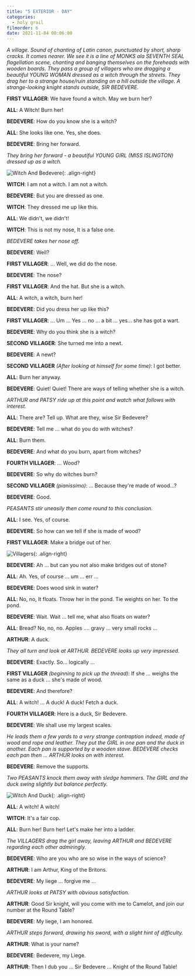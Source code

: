 ```yaml
---
title: "5 EXTERIOR - DAY"
categories:
  - holy grail
filmorder: 6
date: 2021-11-04 00:06:00
---
```


_A village. Sound of chanting of Latin canon, punctuated by short, sharp cracks. It comes nearer. We see it is a line of MONKS ala SEVENTH SEAL flagellation scene, chanting and banging themselves on the foreheads with wooden boards. They pass a group of villagers who are dragging a beautiful YOUNG WOMAN dressed as a witch through the streets. They drag her to a strange house/ruin standing on a hill outside the village. A strange-looking knight stands outside, SIR BEDEVERE._

**FIRST VILLAGER**: We have found a witch. May we burn her?

**ALL**: A Witch! Burn her!

**BEDEVERE**: How do you know she is a witch?

**ALL**: She looks like one. Yes, she does.

**BEDEVERE**: Bring her forward.

_They bring her forward - a beautiful YOUNG GIRL (MISS ISLINGTON) dressed up as a witch._

![Witch And Bedevere](https://old.mzonline.com/python/hgimages/witch2.jpg){: .align-right}

**WITCH**: I am not a witch. I am not a witch.

**BEDEVERE**: But you are dressed as one.

**WITCH**: They dressed me up like this.

**ALL**: We didn't, we didn't!

**WITCH**: This is not my nose, It is a false one.

_BEDEVERE takes her nose off._

**BEDEVERE**: Well?

**FIRST VILLAGER**: ... Well, we did do the nose.

**BEDEVERE**: The nose?

**FIRST VILLAGER**: And the hat. But she is a witch.

**ALL**: A witch, a witch, burn her!

**BEDEVERE**: Did you dress her up like this?

**FIRST VILLAGER**: ... Um ... Yes ... no ... a bit ... yes... she has got a wart.

**BEDEVERE**: Why do you think she is a witch?

**SECOND VILLAGER**: She turned me into a newt.

**BEDEVERE**: A newt?

**SECOND VILLAGER** _(After looking at himself for some time)_: I got better.

**ALL**: Burn her anyway.

**BEDEVERE**: Quiet! Quiet! There are ways of telling whether she is a witch.

_ARTHUR and PATSY ride up at this point and watch what follows with interest._

**ALL**: There are? Tell up. What are they, wise Sir Bedevere?

**BEDEVERE**: Tell me ... what do you do with witches?

**ALL**: Burn them.

**BEDEVERE**: And what do you burn, apart from witches?

**FOURTH VILLAGER**: ... Wood?

**BEDEVERE**: So why do witches burn?

**SECOND VILLAGER** _(pianissimo)_: ... Because they're made of wood...?

**BEDEVERE**: Good.

_PEASANTS stir uneasily then come round to this conclusion._

**ALL**: I see. Yes, of course.

**BEDEVERE**: So how can we tell if she is made of wood?

**FIRST VILLAGER**: Make a bridge out of her.

![Villagers](https://old.mzonline.com/python/hgimages/witch1.jpg){: .align-right}

**BEDEVERE**: Ah ... but can you not also make bridges out of stone?

**ALL**: Ah. Yes, of course ... um ... err ...

**BEDEVERE**: Does wood sink in water?

**ALL**: No, no, It floats. Throw her in the pond. Tie weights on her. To the pond.

**BEDEVERE**: Wait. Wait ... tell me, what also floats on water?

**ALL**: Bread? No, no, no. Apples .... gravy ... very small rocks ...

**ARTHUR**: A duck.

_They all turn and look at ARTHUR. BEDEVERE looks up very impressed._

**BEDEVERE**: Exactly. So... logically ...

**FIRST VILLAGER** _(beginning to pick up the thread)_: If she ... weighs the same as a duck ... she's made of wood.

**BEDEVERE**: And therefore?

**ALL**: A witch! ... A duck! A duck! Fetch a duck.

**FOURTH VILLAGER**: Here is a duck, Sir Bedevere.

**BEDEVERE**: We shall use my largest scales.

_He leads them a few yards to a very strange contraption indeed, made of wood and rope and leather. They put the GIRL in one pan and the duck in another. Each pan is supported by a wooden stave. BEDEVERE checks each pan then ... ARTHUR looks on with interest._

**BEDEVERE**: Remove the supports.

_Two PEASANTS knock them away with sledge hammers. The GIRL and the duck swing slightly but balance perfectly._

![Witch And Duck](https://old.mzonline.com/python/hgimages/witch3.jpg){: .align-right}

**ALL**: A witch! A witch!

**WITCH**: It's a fair cop.

**ALL**: Burn her! Burn her! Let's make her into a ladder.

_The VILLAGERS drag the girl away, leaving ARTHUR and BEDEVERE regarding each other admiringly._

**BEDEVERE**: Who are you who are so wise in the ways of science?

**ARTHUR**: I am Arthur, King of the Britons.

**BEDEVERE**: My liege ... forgive me ...

_ARTHUR looks at PATSY with obvious satisfaction._

**ARTHUR**: Good Sir knight, will you come with me to Camelot, and join our number at the Round Table?

**BEDEVERE**: My liege, I am honored.

_ARTHUR steps forward, drawing his sword, with a slight hint of difficulty._

**ARTHUR**: What is your name?

**BEDEVERE**: Bedevere, my Liege.

**ARTHUR**: Then I dub you ... Sir Bedevere ... Knight of the Round Table! 